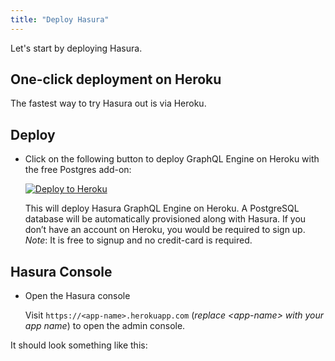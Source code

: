 ```yaml
---
title: "Deploy Hasura"
---
```

Let's start by deploying Hasura.

## One-click deployment on Heroku

The fastest way to try Hasura out is via Heroku.

## Deploy
- Click on the following button to deploy GraphQL Engine on Heroku with the free Postgres add-on:

    [![Deploy to Heroku](https://www.herokucdn.com/deploy/button.svg)](https://heroku.com/deploy?template=https://github.com/hasura/graphql-engine-heroku)

    This will deploy Hasura GraphQL Engine on Heroku. A PostgreSQL database will be automatically provisioned along with Hasura. If you don’t have an account on Heroku, you would be required to sign up. 
    *Note*: It is free to signup and no credit-card is required.

## Hasura Console
- Open the Hasura console

   Visit `https://<app-name>.herokuapp.com` (*replace \<app-name\> with your app name*) to open the admin console.

It should look something like this:

